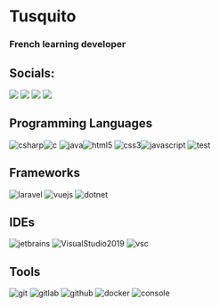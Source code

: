 # Tusquito
###  French learning developer
## Socials:
[![](https://img.shields.io/badge/-@Tusquito-%230084B4?style=flat-square&logo=github)](https://github.com/Tusquito)
[![](https://img.shields.io/badge/-@Tusquito-orange?style=flat-square&logo=gitlab)](https://gitlab.com/Tusquito)
[![](https://img.shields.io/badge/-Tuskk%239802-%232c2f33?style=flat-square&logo=discord)]()
[![](https://img.shields.io/badge/-@TuskKB9-white?style=flat-square&logo=twitter)]()
## Programming Languages
![csharp](https://img.icons8.com/color/100/000000/c-sharp-logo.png)![c](https://img.icons8.com/color/96/000000/c-programming.png)
![java](https://img.icons8.com/color/96/000000/java-coffee-cup-logo.png)![html5](https://img.icons8.com/color/96/000000/html-5.png)
![css3](https://img.icons8.com/color/96/000000/css3.png)![javascript](https://img.icons8.com/color/96/000000/javascript.png)
![test](https://img.icons8.com/dusk/100/000000/php-logo.png)
## Frameworks
![laravel](https://i.imgur.com/vLDC4eT.png)
![vuejs](https://img.icons8.com/color/96/000000/vue-js.png)
![dotnet](https://i.imgur.com/mhPS52E.jpg)
## IDEs
![jetbrains](https://i.imgur.com/iXkn3kg.png)
![VisualStudio2019](https://img.icons8.com/color/96/000000/visual-studio-2019.png)
![vsc](https://img.icons8.com/fluent/96/000000/visual-studio-code-2019.png)
## Tools
![git](https://img.icons8.com/color/96/000000/git.png)
![gitlab](https://img.icons8.com/color/96/000000/gitlab.png)
![github](https://img.icons8.com/fluent/96/000000/github.png)
![docker](https://img.icons8.com/color/96/000000/docker.png)
![console](https://img.icons8.com/fluent/96/000000/console.png)
